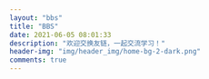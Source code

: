 ```yaml
---
layout: "bbs"
title: "BBS"
date: 2021-06-05 08:01:33
description: "欢迎交换友链，一起交流学习！"
header-img: "img/header_img/home-bg-2-dark.png"
comments: true
---
```

